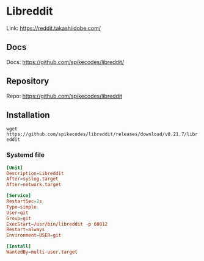 # Libreddit

Link: <https://reddit.takashiidobe.com/>

## Docs

Docs: <https://github.com/spikecodes/libreddit/>

## Repository

Repo: <https://github.com/spikecodes/libreddit>

## Installation

`wget https://github.com/spikecodes/libreddit/releases/download/v0.21.7/libreddit`

### Systemd file

```toml
[Unit]
Description=Libreddit
After=syslog.target
After=network.target

[Service]
RestartSec=2s
Type=simple
User=git
Group=git
ExecStart=/usr/bin/libreddit -p 60012
Restart=always
Environment=USER=git

[Install]
WantedBy=multi-user.target
```

